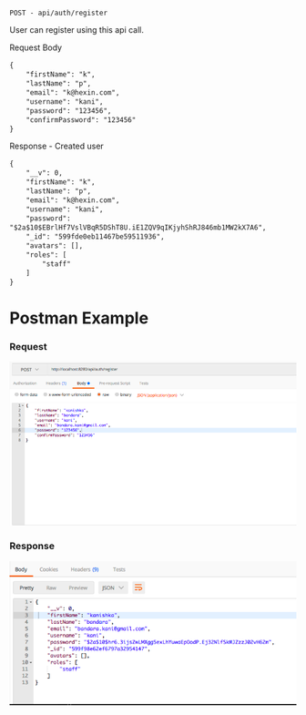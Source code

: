 `POST - api/auth/register`

User can register using this api call.

Request Body
```
{
    "firstName": "k",
    "lastName": "p",
    "email": "k@hexin.com",
    "username": "kani",
    "password": "123456",
    "confirmPassword": "123456"
}
```

Response - Created user
```
{
    "__v": 0,
    "firstName": "k",
    "lastName": "p",
    "email": "k@hexin.com",
    "username": "kani",
    "password": "$2a$10$EBrlHf7VslVBqR5DShT8U.iE1ZQV9qIKjyhShRJ846mb1MW2kX7A6",
    "_id": "599fde0eb11467be59511936",
    "avatars": [],
    "roles": [
        "staff"
    ]
}
```
# Postman Example
### Request
![](images/authRegisterRequest.png?raw=true)
### Response
![](images/authRegisterResponse.png?raw=true)
